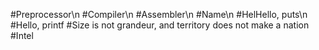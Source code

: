 #Preprocessor\n
#Compiler\n
#Assembler\n
#Name\n
#HelHello, puts\n
#Hello, printf
#Size is not grandeur, and territory does not make a nation
#Intel
